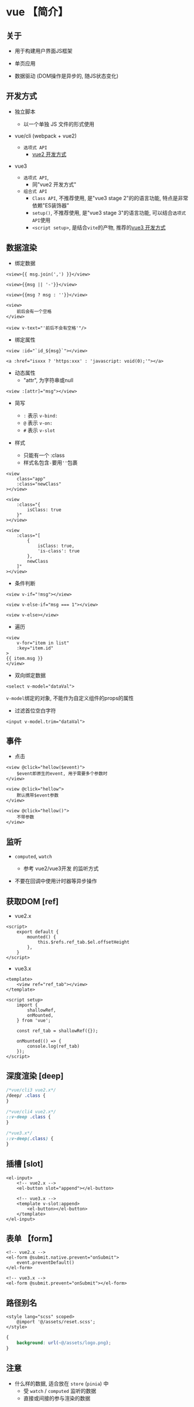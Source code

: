 # vue 【简介】

## 关于
* 用于构建用户界面JS框架

* 单页应用

* 数据驱动 (DOM操作是异步的, 随JS状态变化)

## 开发方式
* 独立脚本
	+ 以一个单独 JS 文件的形式使用

* vue/cli (webpack + vue2)
	+ `选项式 API`
		- [vue2 开发方式](vue2/index.md)

* vue3
	+ `选项式 API`,
		- 同"vue2 开发方式"
	+ `组合式 API`
		- `Class API`, 不推荐使用, 是"vue3 stage 2"的的语言功能, 特点是非常依赖"ES装饰器"
		- `setup()`, 不推荐使用, 是"vue3 stage 3"的语言功能, 可以结合`选项式 API`使用
		- `<script setup>`, 是结合`vite`的产物, 推荐的[vue3 开发方式](vue3/index.md)

## 数据渲染
* 绑定数据
```vue
<view>{{ msg.join(',') }}</view>

<view>{{msg || '-'}}</view>

<view>{{msg ? msg : ''}}</view>
```

```vue
<view>
	前后会有一个空格
</view>

<view v-text="'前后不会有空格'"/>
```

* 绑定属性
```vue
<view :id="`id_${msg}`"></view>

<a :href="isxxx ? 'https:xxx' : 'javascript: void(0);'"></a>
```

* 动态属性
	+ "attr", 为字符串或null

```vue
<view :[attr]="msg"></view>
```

* 简写
	+ `:` 表示 `v-bind:`
	+ `@` 表示 `v-on:`
	+ `#` 表示 `v-slot`

* 样式
	+ 只能有一个 :class
	+ 样式名包含`-`要用`''`包裹

```vue
<view
	class="app"
	:class="newClass"
></view>

<view
	:class="{
		isClass: true
	}"
></view>

<view
	:class="[
		{
			isClass: true,
			'is-class': true
		},
		newClass
	]"
></view>
```

* 条件判断
```vue
<view v-if="!msg"></view>

<view v-else-if="msg === 1"></view>

<view v-else></view>
```

* 遍历
```vue
<view
	v-for="item in list"
	:key="item.id"
>
{{ item.msg }}
</view>
```

* 双向绑定数据
```vue
<select v-model="dataVal">
```

`v-model`绑定的对象, 不能作为自定义组件的props的属性

* 过滤首位空白字符
```vue
<input v-model.trim="dataVal">
```


## 事件
* 点击
```vue
<view @click="hellow($event)">
	$event即原生的event, 用于需要多个参数时
</view>

<view @click="hellow">
	默认携带$event参数
</view>

<view @click="hellow()">
	不带参数
</view>
```

## 监听
* `computed`, `watch`
	+ 参考 vue2/vue3开发 的监听方式

* 不要在回调中使用计时器等异步操作

## 获取DOM [ref]
* vue2.x
```vue
<script>
	export default {
		mounted() {
			this.$refs.ref_tab.$el.offsetHeight
		},
	}
</script>
```
* vue3.x
```vue
<template>
	<view ref="ref_tab"></view>
</template>

<script setup>
	import {
		shallowRef,
		onMounted,
	} from 'vue';

	const ref_tab = shallowRef({});

	onMounted(() => {
		console.log(ref_tab)
	});
</script>
```

## 深度渲染 [deep]
```scss
/*vue/cli3 vue2.x*/
/deep/ .class {
}

/*vue/cli4 vue2.x*/
::v-deep .class {
}

/*vue3.x*/
::v-deep(.class) {
}
```

## 插槽 [slot]
```vue
<el-input>
	<!-- vue2.x -->
	<el-button slot="append"></el-button>

	<!-- vue3.x -->
	<template v-slot:append>
		<el-button></el-button>
	</template>
</el-input>
```

## 表单 【form】
```vue
<!-- vue2.x -->
<el-form @submit.native.prevent="onSubmit">
	event.preventDefault()
</el-form>

<!-- vue3.x -->
<el-form @submit.prevent="onSubmit"></el-form>
```

## 路径别名
```vue
<style lang="scss" scoped>
	@import '@/assets/reset.scss';
</style>
```

```css
{
	background: url(~@/assets/logo.png);
}
```

## 注意
* 什么样的数据, 适合放在 `store` (`pinia`) 中
	+ 受 `watch` / `computed` 监听的数据
	+ 直接或间接的参与渲染的数据
